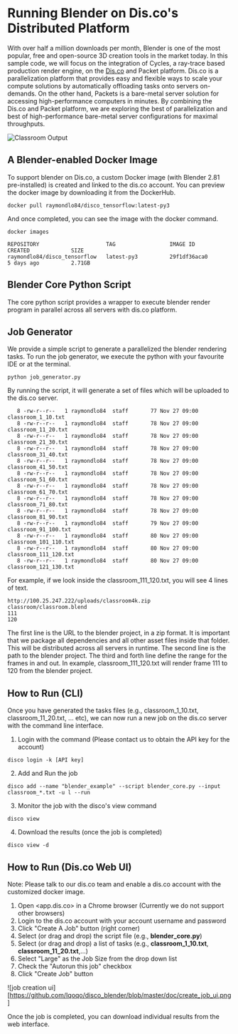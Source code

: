 # Running Blender on Dis.co's Distributed Platform 

With over half a million downloads per month, Blender is one of the most popular, free and open-source 3D creation tools in the market today. In this sample code, we will focus on the integration of Cycles, a ray-trace based production render engine, on the [Dis.co](http://dis.co) and Packet platform. Dis.co is a parallelization platform that provides easy and flexible ways to scale your compute solutions by automatically offloading tasks onto servers on-demands. On the other hand, Packets is a bare-metal server solution for accessing high-performance computers in minutes. By combining the Dis.co and Packet platform, we are exploring the best of parallelization and best of high-performance bare-metal server configurations for maximal throughputs.

![Classroom Output](https://github.com/Iqoqo/disco_blender/blob/master/classroom_sample/classroom.gif "Classroom")

## A Blender-enabled Docker Image
To support blender on Dis.co, a custom Docker image (with Blender 2.81 pre-installed) is created and linked to the dis.co account. You can preview the docker image by downloading it from the DockerHub. 

```
docker pull raymondlo84/disco_tensorflow:latest-py3
```

And once completed, you can see the image with the docker command.

```
docker images

REPOSITORY                     TAG                 IMAGE ID            CREATED             SIZE
raymondlo84/disco_tensorflow   latest-py3          29f1df36aca0        5 days ago          2.71GB
```


## Blender Core Python Script

The core python script provides a wrapper to execute blender render program in parallel across all servers with dis.co platform. 

## Job Generator
We provide a simple script to generate a parallelized the blender rendering tasks. To run the job generator, we execute the python with your favourite IDE or at the terminal. 

```
python job_generator.py
```
By running the script, it will generate a set of files which will be uploaded to the dis.co server.
```
   8 -rw-r--r--   1 raymondlo84  staff       77 Nov 27 09:00 classroom_1_10.txt
   8 -rw-r--r--   1 raymondlo84  staff       78 Nov 27 09:00 classroom_11_20.txt
   8 -rw-r--r--   1 raymondlo84  staff       78 Nov 27 09:00 classroom_21_30.txt
   8 -rw-r--r--   1 raymondlo84  staff       78 Nov 27 09:00 classroom_31_40.txt
   8 -rw-r--r--   1 raymondlo84  staff       78 Nov 27 09:00 classroom_41_50.txt
   8 -rw-r--r--   1 raymondlo84  staff       78 Nov 27 09:00 classroom_51_60.txt
   8 -rw-r--r--   1 raymondlo84  staff       78 Nov 27 09:00 classroom_61_70.txt
   8 -rw-r--r--   1 raymondlo84  staff       78 Nov 27 09:00 classroom_71_80.txt
   8 -rw-r--r--   1 raymondlo84  staff       78 Nov 27 09:00 classroom_81_90.txt
   8 -rw-r--r--   1 raymondlo84  staff       79 Nov 27 09:00 classroom_91_100.txt
   8 -rw-r--r--   1 raymondlo84  staff       80 Nov 27 09:00 classroom_101_110.txt
   8 -rw-r--r--   1 raymondlo84  staff       80 Nov 27 09:00 classroom_111_120.txt
   8 -rw-r--r--   1 raymondlo84  staff       80 Nov 27 09:00 classroom_121_130.txt
```

For example, if we look inside the classroom_111_120.txt, you will see 4 lines of text.

```
http://100.25.247.222/uploads/classroom4k.zip
classroom/classroom.blend
111
120
```

The first line is the URL to the blender project, in a zip format. It is important that we package all dependencies and all other asset files inside that folder. This will be distributed across all servers in runtime. 
The second line is the path to the blender project.
The third and forth line define the range for the frames in and out. In example, classroom_111_120.txt will render frame 111 to 120 from the blender project.

## How to Run (CLI)
Once you have generated the tasks files (e.g., classroom_1_10.txt, classroom_11_20.txt, ... etc), we can now run a new job on the dis.co server with the command line interface.

1. Login with the command (Please contact us to obtain the API key for the account) 

```
disco login -k [API key]
```

2. Add and Run the job

```
disco add --name "blender_example" --script blender_core.py --input classroom_*.txt -u l --run 
```

3. Monitor the job with the disco's view command

```
disco view
```

4. Download the results (once the job is completed)

```
disco view -d
```

## How to Run (Dis.co Web UI)

Note: Please talk to our dis.co team and enable a dis.co account with the customized docker image.

1. Open <app.dis.co> in a Chrome browser (Currently we do not support other browsers)
2. Login to the dis.co account with your account username and password
3. Click "Create A Job" button (right corner)
4. Select (or drag and drop) the script file (e.g., **blender_core.py**)
5. Select (or drag and drop) a list of tasks (e.g., **classroom_1_10.txt**, **classroom_11_20.txt**,...)
6. Select "Large" as the Job Size from the drop down list
7. Check the "Autorun this job" checkbox
8. Click "Create Job" button

![job creation ui][https://github.com/Iqoqo/disco_blender/blob/master/doc/create_job_ui.png]


Once the job is completed, you can download individual results from the web interface. 


